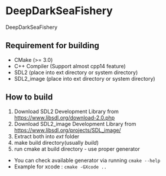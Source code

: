 # DeepDarkSeaFishery
DeepDarkSeaFishery

## Requirement for building

* CMake (>= 3.0)
* C++ Compiler (Support almost cpp14 feature)
* SDL2 (place into ext directory or system directory)
* SDL2_image (place into ext directory or system directory)

## How to build

1. Download SDL2 Development Library from https://www.libsdl.org/download-2.0.php
2. Download SDL2_image Development Library from https://www.libsdl.org/projects/SDL_image/
3. Extract both into *ext* folder
4. make build directory(usually *build*)
5. run cmake at build directory - use proper generator
  * You can check available generator via running `cmake --help`
  * Example for xcode : `cmake -GXcode ..`
